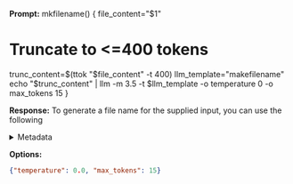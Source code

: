 **Prompt:**
mkfilename() {
  file_content="$1"
  # Truncate to <=400 tokens
  trunc_content=$(ttok "$file_content" -t 400)
  llm_template="makefilename"
  echo "$trunc_content" | llm -m 3.5 -t $llm_template -o temperature 0 -o max_tokens 15
  }


**Response:**
To generate a file name for the supplied input, you can use the following

<details><summary>Metadata</summary>

- Duration: 1086 ms
- Datetime: 2023-08-25T16:41:49.188809
- Model: gpt-3.5-turbo-0613

</details>

**Options:**
```json
{"temperature": 0.0, "max_tokens": 15}
```

